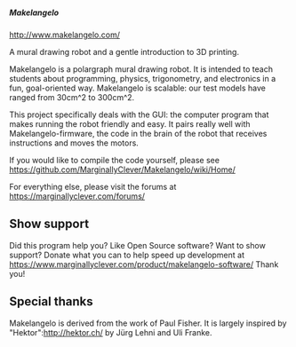 ﻿##### Makelangelo #####

http://www.makelangelo.com/

A mural drawing robot and a gentle introduction to 3D printing.

Makelangelo is a polargraph mural drawing robot.  It is intended to teach students about programming, physics, trigonometry, and electronics in a fun, goal-oriented way.  Makelangelo is scalable: our test models have ranged from 30cm^2 to 300cm^2.

This project specifically deals with the GUI: the computer program that makes running the robot friendly and easy.  It pairs really well with Makelangelo-firmware, the code in the brain of the robot that receives instructions and moves the motors.

If you would like to compile the code yourself, please see https://github.com/MarginallyClever/Makelangelo/wiki/Home/

For everything else, please visit the forums at https://marginallyclever.com/forums/

## Show support ##

Did this program help you?  Like Open Source software?  Want to show support?
Donate what you can to help speed up development at https://www.marginallyclever.com/product/makelangelo-software/
Thank you!

## Special thanks ##

Makelangelo is derived from the work of Paul Fisher.  It is largely inspired by "Hektor":http://hektor.ch/ by Jürg Lehni and Uli Franke.
